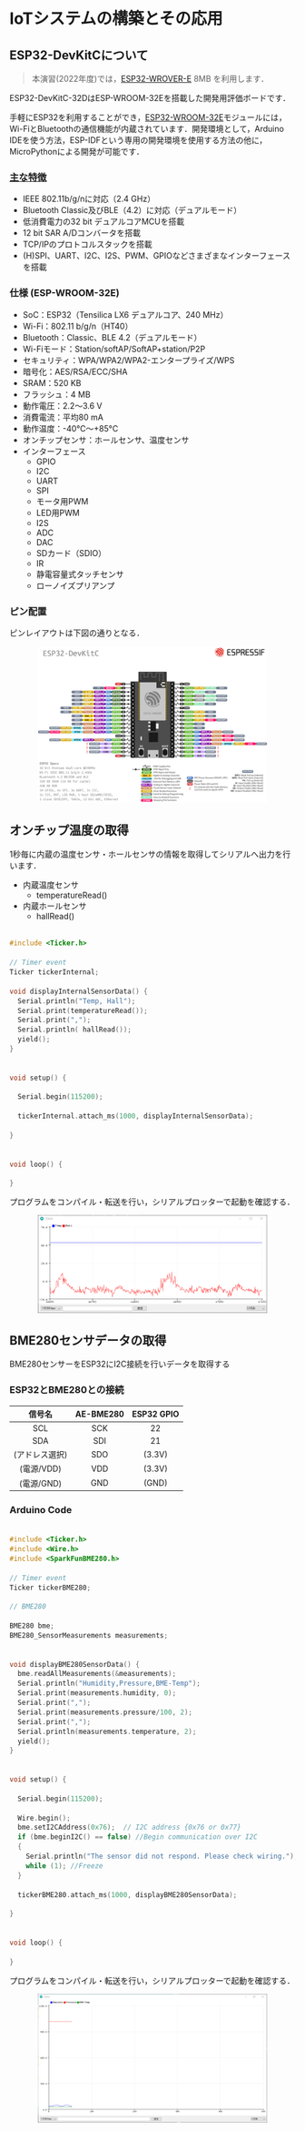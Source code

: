 # IoTシステムの構築とその応用




## ESP32-DevKitCについて

> 本演習(2022年度)では，[ESP32-WROVER-E](https://www.espressif.com/sites/default/files/documentation/esp32-wroom-32e_esp32-wroom-32ue_datasheet_en.pdf) 8MB を利用します．

ESP32-DevKitC-32DはESP-WROOM-32Eを搭載した開発用評価ボードです．

手軽にESP32を利用することができ，[ESP32-WROOM-32E](https://www.espressif.com/sites/default/files/documentation/esp32-wroom-32e_esp32-wroom-32ue_datasheet_en.pdf)モジュールには，Wi-FiとBluetoothの通信機能が内蔵されています．開発環境として，Arduino IDEを使う方法，ESP-IDFという専用の開発環境を使用する方法の他に，MicroPythonによる開発が可能です．

### [主な特徴](https://docs.espressif.com/projects/esp-idf/en/latest/esp32/hw-reference/esp32/get-started-devkitc.html)

- IEEE 802.11b/g/nに対応（2.4 GHz）
- Bluetooth Classic及びBLE（4.2）に対応（デュアルモード）
- 低消費電力の32 bit デュアルコアMCUを搭載
- 12 bit SAR A/Dコンバータを搭載
- TCP/IPのプロトコルスタックを搭載
- (H)SPI、UART、I2C、I2S、PWM、GPIOなどさまざまなインターフェースを搭載


 ### 仕様 (ESP-WROOM-32E)

- SoC：ESP32（Tensilica LX6 デュアルコア、240 MHz）
- Wi-Fi：802.11 b/g/n（HT40）
- Bluetooth：Classic、BLE 4.2（デュアルモード）
- Wi-Fiモード：Station/softAP/SoftAP+station/P2P
- セキュリティ：WPA/WPA2/WPA2-エンタープライズ/WPS
- 暗号化：AES/RSA/ECC/SHA
- SRAM：520 KB
- フラッシュ：4 MB
- 動作電圧：2.2～3.6 V
- 消費電流：平均80 mA
- 動作温度：-40℃～+85°C
- オンチップセンサ：ホールセンサ、温度センサ
- インターフェース
  - GPIO
  - I2C
  - UART
  - SPI
  - モータ用PWM
  - LED用PWM
  - I2S
  - ADC
  - DAC
  - SDカード（SDIO）
  - IR
  - 静電容量式タッチセンサ
  - ローノイズプリアンプ


### ピン配置

ピンレイアウトは下図の通りとなる．


<center>
    <img src="./images/esp32-devkitC-v4-pinout.jpg" width="80%">
</center>



## オンチップ温度の取得

1秒毎に内蔵の温度センサ・ホールセンサの情報を取得してシリアルへ出力を行います．

- 内蔵温度センサ
  - temperatureRead()
- 内蔵ホールセンサ
  - hallRead()


```c

#include <Ticker.h>

// Timer event
Ticker tickerInternal;

void displayInternalSensorData() {
  Serial.println("Temp, Hall");
  Serial.print(temperatureRead());
  Serial.print(",");
  Serial.println( hallRead());
  yield();
}


void setup() {

  Serial.begin(115200);

  tickerInternal.attach_ms(1000, displayInternalSensorData);

}


void loop() {

}

```


プログラムをコンパイル・転送を行い，シリアルプロッターで起動を確認する．

<center>
    <img src="./images/serial_plotter.png" width="80%">
</center>


## BME280センサデータの取得

BME280センサーをESP32にI2C接続を行いデータを取得する


### ESP32とBME280との接続

|信号名|AE-BME280|ESP32 GPIO|
|:-:|:-:|:-:|
|SCL|SCK|22|
|SDA|SDI|21|
|(アドレス選択)|SDO|(3.3V)|
|(電源/VDD)|VDD|(3.3V)|
|(電源/GND)|GND|(GND)|

### Arduino  Code


```c

#include <Ticker.h>
#include <Wire.h>
#include <SparkFunBME280.h>

// Timer event
Ticker tickerBME280;

// BME280

BME280 bme;
BME280_SensorMeasurements measurements;


void displayBME280SensorData() {
  bme.readAllMeasurements(&measurements); 
  Serial.println("Humidity,Pressure,BME-Temp");
  Serial.print(measurements.humidity, 0);
  Serial.print(",");
  Serial.print(measurements.pressure/100, 2);
  Serial.print(",");
  Serial.println(measurements.temperature, 2);
  yield();
}


void setup() {

  Serial.begin(115200);

  Wire.begin();
  bme.setI2CAddress(0x76);  // I2C address {0x76 or 0x77}
  if (bme.beginI2C() == false) //Begin communication over I2C
  {
    Serial.println("The sensor did not respond. Please check wiring.");
    while (1); //Freeze
  }

  tickerBME280.attach_ms(1000, displayBME280SensorData);

}


void loop() {

}

```

プログラムをコンパイル・転送を行い，シリアルプロッターで起動を確認する．

<center>
    <img src="./images/serial_plotter2.png" width="80%">
</center>

